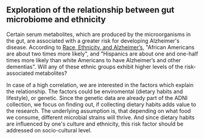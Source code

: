## Exploration of the relationship between gut microbiome and ethnicity

Certain serum metabolites, which are produced by the microorganisms in the gut, are associated with a greater risk for developing Alzheimer's disease. According to [Race, Ethnicity, and Alzheimer’s](https://aaic.alz.org/downloads2020/2020_Race_and_Ethnicity_Fact_Sheet.pdf), "African Americans are about two times more likely", and "Hispanics are about one and one-half times more likely than white Americans to have Alzheimer’s and other dementias". Will any of these ethnic groups exhibit higher levels of the risk-associated metabolites?

In case of a high correlation, we are interested in the factors which explain the relationship. The factors could be enviromental (dietary habits and lifestyle), or genetic. Since the genetic data are already part of the ADNI collection, we focus on finding out, if collecting dietary habits adds value to the research. The underlying assumption is, that depending on what food we consume, different microbial strains will thrive. And since dietary habits are influenced by one's culture and ethnicity, this risk factor should be addressed on socio-cultural level.
